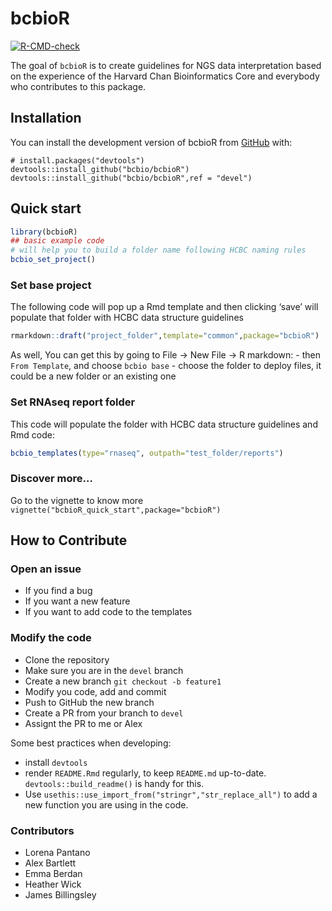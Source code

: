 
# bcbioR

<!-- badges: start -->

[![R-CMD-check](https://github.com/bcbio/bcbioR/actions/workflows/R-CMD-check.yaml/badge.svg)](https://github.com/bcbio/bcbioR/actions/workflows/R-CMD-check.yaml)
<!-- badges: end -->

The goal of `bcbioR` is to create guidelines for NGS data interpretation
based on the experience of the Harvard Chan Bioinformatics Core and
everybody who contributes to this package.

## Installation

You can install the development version of bcbioR from
[GitHub](https://github.com/) with:

    # install.packages("devtools")
    devtools::install_github("bcbio/bcbioR")
    devtools::install_github("bcbio/bcbioR",ref = "devel")

## Quick start

``` r
library(bcbioR)
## basic example code
# will help you to build a folder name following HCBC naming rules
bcbio_set_project()
```

### Set base project

The following code will pop up a Rmd template and then clicking ‘save’
will populate that folder with HCBC data structure guidelines

``` r
rmarkdown::draft("project_folder",template="common",package="bcbioR")
```

As well, You can get this by going to File -\> New File -\> R
markdown: - then `From Template`, and choose `bcbio base` - choose the
folder to deploy files, it could be a new folder or an existing one

### Set RNAseq report folder

This code will populate the folder with HCBC data structure guidelines
and Rmd code:

``` r
bcbio_templates(type="rnaseq", outpath="test_folder/reports")
```

### Discover more…

Go to the vignette to know more
`vignette("bcbioR_quick_start",package="bcbioR")`

## How to Contribute

### Open an issue

- If you find a bug
- If you want a new feature
- If you want to add code to the templates

### Modify the code

- Clone the repository
- Make sure you are in the `devel` branch
- Create a new branch `git checkout -b feature1`
- Modify you code, add and commit
- Push to GitHub the new branch
- Create a PR from your branch to `devel`
- Assignt the PR to me or Alex

Some best practices when developing:

- install `devtools`
- render `README.Rmd` regularly, to keep `README.md` up-to-date.
  `devtools::build_readme()` is handy for this.
- Use `usethis::use_import_from("stringr","str_replace_all")` to add a
  new function you are using in the code.

### Contributors

- Lorena Pantano
- Alex Bartlett
- Emma Berdan
- Heather Wick
- James Billingsley
